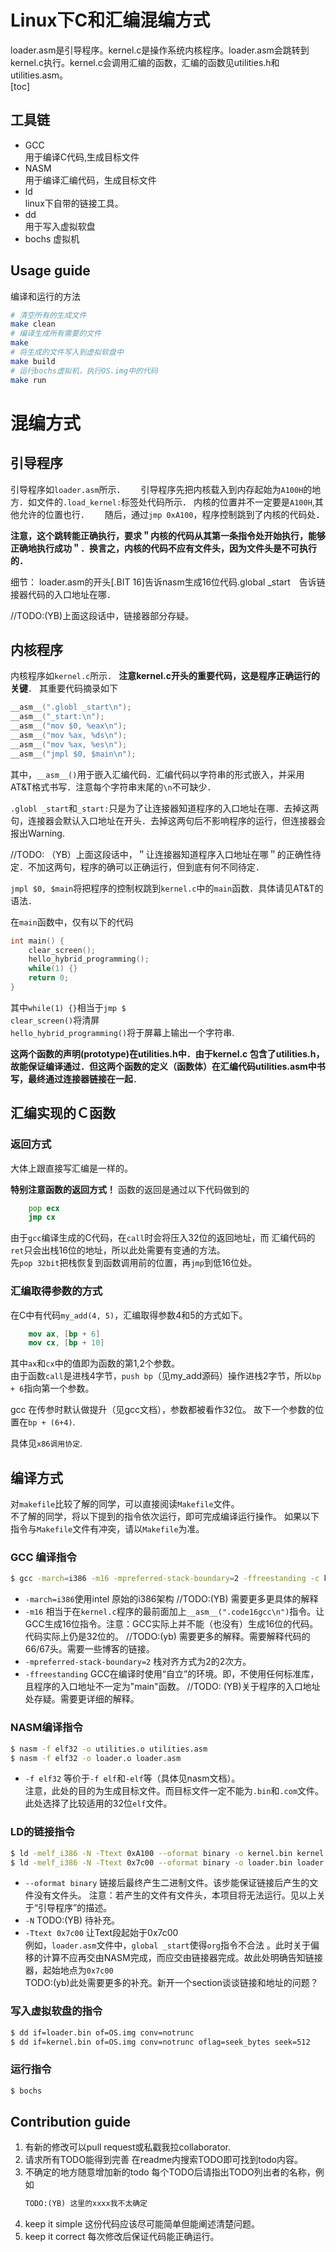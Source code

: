 # Linux下C和汇编混编方式
loader.asm是引导程序。kernel.c是操作系统内核程序。loader.asm会跳转到kernel.c执行。kernel.c会调用汇编的函数，汇编的函数见utilities.h和utilities.asm。  
[toc]
## 工具链
- GCC  
用于编译C代码,生成目标文件
- NASM  
用于编译汇编代码，生成目标文件
- ld  
linux下自带的链接工具。
- dd  
用于写入虚拟软盘
- bochs
虚拟机

## Usage guide
编译和运行的方法
``` sh
# 清空所有的生成文件
make clean
# 编译生成所有需要的文件
make
# 将生成的文件写入到虚拟软盘中
make build
# 运行bochs虚拟机，执行OS.img中的代码
make run
```
# 混编方式
## 引导程序
引导程序如`loader.asm`所示．　　
引导程序先把内核载入到内存起始为`A100H`的地方．如文件的`.load_kernel:`标签处代码所示．
内核的位置并不一定要是`A100H`,其他允许的位置也行．　　
随后，通过`jmp 0xA100`，程序控制跳到了内核的代码处．　　

**注意，这个跳转能正确执行，要求＂内核的代码从其第一条指令处开始执行，能够正确地执行成功＂．换言之，内核的代码不应有文件头，因为文件头是不可执行的．**

细节：
loader.asm的开头[.BIT 16]告诉nasm生成16位代码.global _start　告诉链接器代码的入口地址在哪．

//TODO:(YB)上面这段话中，链接器部分存疑。
## 内核程序
内核程序如`kernel.c`所示．
**注意kernel.c开头的重要代码，这是程序正确运行的关键**．
其重要代码摘录如下
``` c
__asm__(".globl _start\n");
__asm__("_start:\n");
__asm__("mov $0, %eax\n");
__asm__("mov %ax, %ds\n");
__asm__("mov %ax, %es\n");
__asm__("jmpl $0, $main\n");
```
其中，`__asm__()`用于嵌入汇编代码．汇编代码以字符串的形式嵌入，并采用AT&T格式书写．注意每个字符串末尾的`\n`不可缺少．  

`.globl _start`和`_start:`只是为了让连接器知道程序的入口地址在哪．去掉这两句，连接器会默认入口地址在开头．去掉这两句后不影响程序的运行，但连接器会报出Warning.  

//TODO: （YB）上面这段话中，＂让连接器知道程序入口地址在哪＂的正确性待定．不加这两句，程序的确可以正确运行，但到底有何不同待定．  

`jmpl $0, $main`将把程序的控制权跳到`kernel.c`中的`main`函数．具体请见AT&T的语法．  

在`main`函数中，仅有以下的代码  
```c
int main() {
    clear_screen();
    hello_hybrid_programming();
    while(1) {}
    return 0;
}
```
其中`while(1) {}`相当于`jmp $`  
`clear_screen()`将清屏  
`hello_hybrid_programming()`将于屏幕上输出一个字符串.  

**这两个函数的声明(prototype)在utilities.h中．由于kernel.c 包含了utilities.h，故能保证编译通过．但这两个函数的定义（函数体）在汇编代码utilities.asm中书写，最终通过连接器链接在一起**．

## 汇编实现的Ｃ函数
### 返回方式
大体上跟直接写汇编是一样的。  

**特别注意函数的返回方式！**
函数的返回是通过以下代码做到的  
``` asm
    pop ecx
    jmp cx
```
由于`gcc`编译生成的C代码，在`call`时会将压入32位的返回地址，而
汇编代码的`ret`只会出栈16位的地址，所以此处需要有变通的方法。  
先`pop 32bit`把栈恢复到函数调用前的位置，再`jmp`到低16位处。

### 汇编取得参数的方式
在C中有代码`my_add(4, 5)`，汇编取得参数4和5的方式如下。  
``` nasm
    mov ax, [bp + 6]
    mov cx, [bp + 10]
```
其中`ax`和`cx`中的值即为函数的第1,2个参数。  
由于函数`call`是进栈4字节，`push bp`（见my_add源码）操作进栈2字节，所以`bp + 6`指向第一个参数。  

gcc 在传参时默认做提升（见gcc文档），参数都被看作32位。 故下一个参数的位置在`bp + (6+4)`.  

具体见`x86调用协定`.

## 编译方式
对`makefile`比较了解的同学，可以直接阅读`Makefile`文件。  
不了解的同学，将以下提到的指令依次运行，即可完成编译运行操作。 
如果以下指令与`Makefile`文件有冲突，请以`Makefile`为准。   
### GCC 编译指令
``` sh
$ gcc -march=i386 -m16 -mpreferred-stack-boundary=2 -ffreestanding -c kernel.c
```
<!-- tips:那个`\`号只是因为代码太长，看起来不好看，用来换行的。那个`>`是换行后`bash`自带的，不是让你输入的。   -->

- `-march=i386`使用intel 原始的i386架构
//TODO:(YB) 需要更多更具体的解释
- `-m16`
相当于在`kernel.c`程序的最前面加上`__asm__(".code16gcc\n")`指令。让GCC生成16位指令。注意：GCC实际上并不能（也没有）生成16位的代码。代码实际上仍是32位的。
//TODO:(yb) 需要更多的解释。需要解释代码的66/67头。需要一些博客的链接。
- `-mpreferred-stack-boundary=2`
栈对齐方式为2的2次方。
- `-ffreestanding`
GCC在编译时使用“自立”的环境。即，不使用任何标准库，且程序的入口地址不一定为"main"函数。
//TODO: (YB)关于程序的入口地址处存疑。需要更详细的解释。

### NASM编译指令
``` sh
$ nasm -f elf32 -o utilities.o utilities.asm
$ nasm -f elf32 -o loader.o loader.asm 
```
- `-f elf32`
等价于`-f elf`和`-elf`等（具体见nasm文档）。  
注意，此处的目的为生成目标文件。而目标文件一定不能为`.bin`和`.com`文件。此处选择了比较适用的32位`elf`文件。
### LD的链接指令
``` sh
$ ld -melf_i386 -N -Ttext 0xA100 --oformat binary -o kernel.bin kernel.o utilities.o 
$ ld -melf_i386 -N -Ttext 0x7c00 --oformat binary -o loader.bin loader.o
```
- `--oformat binary`
链接后最终产生二进制文件。该步能保证链接后产生的文件没有文件头。
注意：若产生的文件有文件头，本项目将无法运行。见以上关于“引导程序”的描述。
- `-N`
TODO:(YB) 待补充。  
- `-Ttext 0x7c00`
让Text段起始于0x7c00  
例如，`loader.asm`文件中，`global _start`使得`org`指令不合法
。此时关于偏移的计算不应再交由NASM完成，而应交由链接器完成。故此处明确告知链接器，起始地点为`0x7c00`  
TODO:(yb)此处需要更多的补充。新开一个section谈谈链接和地址的问题？
### 写入虚拟软盘的指令
``` sh
$ dd if=loader.bin of=OS.img conv=notrunc
$ dd if=kernel.bin of=OS.img conv=notrunc oflag=seek_bytes seek=512
```

### 运行指令
``` sh
$ bochs
```

## Contribution guide
1. 有新的修改可以pull request或私戳我拉collaborator.
1. 请求所有TODO能得到完善
在readme内搜索TODO即可找到todo内容。
1. 不确定的地方随意增加新的todo
每个TODO后请指出TODO列出者的名称，例如
    ``` markdown
    TODO:(YB) 这里的xxxx我不太确定
    ```
1. keep it simple
这份代码应该尽可能简单但能阐述清楚问题。  
1. keep it correct
每次修改后保证代码能正确运行。  
